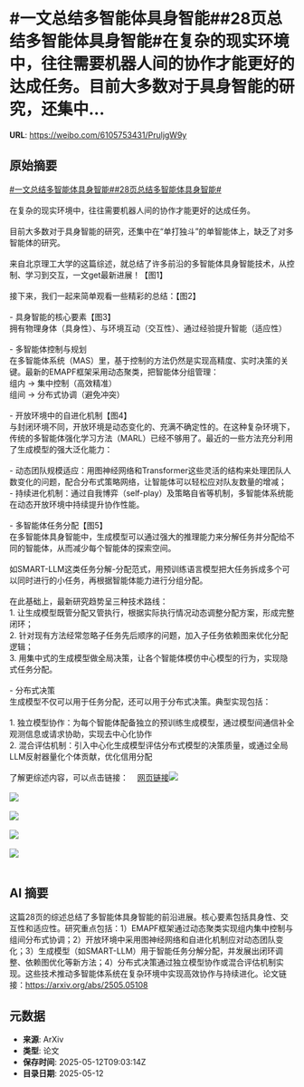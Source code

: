 # #一文总结多智能体具身智能##28页总结多智能体具身智能#在复杂的现实环境中，往往需要机器人间的协作才能更好的达成任务。目前大多数对于具身智能的研究，还集中...

**URL**: https://weibo.com/6105753431/PruljgW9y

## 原始摘要

<a href="https://m.weibo.cn/search?containerid=231522type%3D1%26t%3D10%26q%3D%23%E4%B8%80%E6%96%87%E6%80%BB%E7%BB%93%E5%A4%9A%E6%99%BA%E8%83%BD%E4%BD%93%E5%85%B7%E8%BA%AB%E6%99%BA%E8%83%BD%23&amp;extparam=%23%E4%B8%80%E6%96%87%E6%80%BB%E7%BB%93%E5%A4%9A%E6%99%BA%E8%83%BD%E4%BD%93%E5%85%B7%E8%BA%AB%E6%99%BA%E8%83%BD%23" data-hide=""><span class="surl-text">#一文总结多智能体具身智能#</span></a><a href="https://m.weibo.cn/search?containerid=231522type%3D1%26t%3D10%26q%3D%2328%E9%A1%B5%E6%80%BB%E7%BB%93%E5%A4%9A%E6%99%BA%E8%83%BD%E4%BD%93%E5%85%B7%E8%BA%AB%E6%99%BA%E8%83%BD%23&amp;extparam=%2328%E9%A1%B5%E6%80%BB%E7%BB%93%E5%A4%9A%E6%99%BA%E8%83%BD%E4%BD%93%E5%85%B7%E8%BA%AB%E6%99%BA%E8%83%BD%23" data-hide=""><span class="surl-text">#28页总结多智能体具身智能#</span></a><br><br>在复杂的现实环境中，往往需要机器人间的协作才能更好的达成任务。<br><br>目前大多数对于具身智能的研究，还集中在“单打独斗”的单智能体上，缺乏了对多智能体的研究。<br><br>来自北京理工大学的这篇综述，就总结了许多前沿的多智能体具身智能技术，从控制、学习到交互，一文get最新进展！【图1】<br><br>接下来，我们一起来简单观看一些精彩的总结：【图2】<br><br>- 具身智能的核心要素【图3】<br>拥有物理身体（具身性）、与环境互动（交互性）、通过经验提升智能（适应性）<br><br>- 多智能体控制与规划<br>在多智能体系统（MAS）里，基于控制的方法仍然是实现高精度、实时决策的关键。最新的EMAPF框架采用动态聚类，把智能体分组管理：<br>组内 → 集中控制（高效精准）<br>组间 → 分布式协调（避免冲突）<br><br>- 开放环境中的自进化机制【图4】<br>与封闭环境不同，开放环境是动态变化的、充满不确定性的。在这种复杂环境下，传统的多智能体强化学习方法（MARL）已经不够用了。最近的一些方法充分利用了生成模型的强大泛化能力：<br><br>- 动态团队规模适应：用图神经网络和Transformer这些灵活的结构来处理团队人数变化的问题，配合分布式策略网络，让智能体可以轻松应对队友数量的增减；<br>- 持续进化机制：通过自我博弈（self-play）及策略自省等机制，多智能体系统能在动态开放环境中持续提升协作性能。<br><br>- 多智能体任务分配【图5】<br>在多智能体具身智能中，生成模型可以通过强大的推理能力来分解任务并分配给不同的智能体，从而减少每个智能体的探索空间。<br><br>如SMART-LLM这类任务分解-分配范式，用预训练语言模型把大任务拆成多个可以同时进行的小任务，再根据智能体能力进行分组分配。<br><br>在此基础上，最新研究趋势呈三种技术路线：<br>1. 让生成模型既管分配又管执行，根据实际执行情况动态调整分配方案，形成完整闭环；<br>2. 针对现有方法经常忽略子任务先后顺序的问题，加入子任务依赖图来优化分配逻辑；<br>3. 用集中式的生成模型做全局决策，让各个智能体模仿中心模型的行为，实现隐式任务分配。<br><br>- 分布式决策<br>生成模型不仅可以用于任务分配，还可以用于分布式决策。典型实现包括：<br><br>1. 独立模型协作：为每个智能体配备独立的预训练生成模型，通过模型间通信补全观测信息或请求协助，实现去中心化协作<br>2. 混合评估机制：引入中心化生成模型评估分布式模型的决策质量，或通过全局LLM反射器量化个体贡献，优化信用分配<br><br>了解更综述内容，可以点击链接：<a href="https://weibo.cn/sinaurl?u=https%3A%2F%2Farxiv.org%2Fabs%2F2505.05108" data-hide=""><span class="url-icon"><img style="width: 1rem;height: 1rem" src="https://h5.sinaimg.cn/upload/2015/09/25/3/timeline_card_small_web_default.png" referrerpolicy="no-referrer"></span><span class="surl-text">网页链接</span></a><img style="" src="https://tvax3.sinaimg.cn/large/006Fd7o3gy1i1csaurdkdj314e1dm4kr.jpg" referrerpolicy="no-referrer"><br><br><img style="" src="https://tvax2.sinaimg.cn/large/006Fd7o3gy1i1csavt0gij30y00bk45b.jpg" referrerpolicy="no-referrer"><br><br><img style="" src="https://tvax4.sinaimg.cn/large/006Fd7o3gy1i1csaxdy3nj312g0hadof.jpg" referrerpolicy="no-referrer"><br><br><img style="" src="https://tvax3.sinaimg.cn/large/006Fd7o3gy1i1csaz0y80j30zk0cqqcm.jpg" referrerpolicy="no-referrer"><br><br><img style="" src="https://tvax3.sinaimg.cn/large/006Fd7o3gy1i1csb1ukizj310g0n4dxm.jpg" referrerpolicy="no-referrer"><br><br>

## AI 摘要

这篇28页的综述总结了多智能体具身智能的前沿进展。核心要素包括具身性、交互性和适应性。研究重点包括：1）EMAPF框架通过动态聚类实现组内集中控制与组间分布式协调；2）开放环境中采用图神经网络和自进化机制应对动态团队变化；3）生成模型（如SMART-LLM）用于智能任务分解分配，并发展出闭环调整、依赖图优化等新方法；4）分布式决策通过独立模型协作或混合评估机制实现。这些技术推动多智能体系统在复杂环境中实现高效协作与持续进化。论文链接：https://arxiv.org/abs/2505.05108

## 元数据

- **来源**: ArXiv
- **类型**: 论文
- **保存时间**: 2025-05-12T09:03:14Z
- **目录日期**: 2025-05-12

